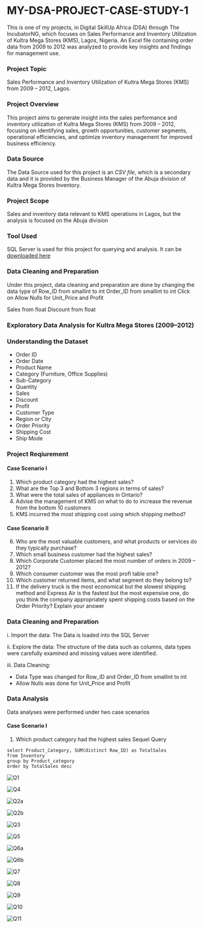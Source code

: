 # MY-DSA-PROJECT-CASE-STUDY-1
This is one of my projects, in Digital SkillUp Africa (DSA) through The IncubatorNG, which focuses on Sales Performance and Inventory Utilization of Kultra Mega Stores (KMS), Lagos, Nigeria. An Excel file containing order data from 2009 to 2012 was analyzed to provide key insights and findings for management use.

### Project Topic 
Sales Performance and Inventory Utilization of Kultra Mega Stores (KMS) from 2009 – 2012, Lagos.

### Project Overview
This project aims to generate insight into the sales performance and inventory utilization of Kultra Mega Stores (KMS) from 2009 – 2012, focusing on identifying sales, growth opportunities, customer segments, operational efficiencies, and optimize inventory management for improved business efficiency.

### Data Source
The Data Source used for this project is an *CSV file*, which is a secondary data and it is provided by the Business Manager of the Abuja division of Kultra Mega Stores Inventory.

### Project Scope
Sales and inventory data relevant to KMS operations in Lagos, but the analysis is focused on the Abuja division

### Tool Used
SQL Server is used for this project for querying and analysis. It can be [downloaded here](https://www.microsoft.com/en/sql-server/sql-server-downloads)

### Data Cleaning and Preparation
Under this project, data cleaning and preparation are done by changing the data type of
Row_ID from smallint to int
Order_ID from smallint to int
Click on Allow Nulls for Unit_Price and Profit

Sales from float
Discount from float

### Exploratory Data Analysis for Kultra Mega Stores (2009–2012)
### Understanding the Dataset
- Order ID
- Order Date
- Product Name
- Category (Furniture, Office Supplies)
- Sub-Category
- Quantity
- Sales
- Discount
- Profit
- Customer Type
- Region or City
- Order Priority
- Shipping Cost
- Ship Mode
### Project Reqiurement
#### Case Scenario I
1. Which product category had the highest sales?
2. What are the Top 3 and Bottom 3 regions in terms of sales?
3. What were the total sales of appliances in Ontario?
4. Advise the management of KMS on what to do to increase the revenue from the bottom 10 customers
5. KMS incurred the most shipping cost using which shipping method?

#### Case Scenario II
6. Who are the most valuable customers, and what products or services do they typically purchase?
7. Which small business customer had the highest sales?
8. Which Corporate Customer placed the most number of orders in 2009 – 2012?
9. Which consumer customer was the most profi table one?
10. Which customer returned items, and what segment do they belong to?
11. If the delivery truck is the most economical but the slowest shipping method and Express Air is the fastest but the most expensive one, do you think the company appropriately spent shipping costs based on the Order Priority? Explain your answer

### Data Cleaning and Preparation
i. Import the data: The Data is loaded into the SQL Server

ii. Explore the data: The structure of the data such as columns, data types were carefully examined and missing values were identified.

iii. Data Cleaning:
- Data Type was changed for Row_ID and Order_ID from smallint to int
- Allow Nulls was done for Unit_Price and Profit

### Data Analysis
Data analyses were performed under two case scenarios
#### Case Scenario I 
1.	Which product category had the highest sales
Sequel Query
~~~~ Sequel Query
select Product_Category, SUM(distinct Row_ID) as TotalSales
from Inventory
group by Product_category
order by TotalSales desc
~~~~~
![Q1](https://github.com/user-attachments/assets/777bc307-35e9-43d0-9d25-04068ba1bf4f)


![Q4](https://github.com/user-attachments/assets/4895e66b-f8c6-47b3-be92-e40573135f04)


![Q2a](https://github.com/user-attachments/assets/a5434a25-9fc3-430c-9d13-14999467b103)


   
![Q2b](https://github.com/user-attachments/assets/e509e14c-a732-4e87-a067-67f1248db59b)



![Q3](https://github.com/user-attachments/assets/f5bebaa7-3d75-455f-8849-dedc08f7bf01)


![Q5](https://github.com/user-attachments/assets/9c02cc16-62a0-4aec-949e-6ce0a1f5bc1d)


![Q6a](https://github.com/user-attachments/assets/01cbaf90-2c75-43e6-8637-838e1943ed9b)


![Q6b](https://github.com/user-attachments/assets/9b7a5940-3fe1-4cfe-9377-5c34f0d5933d)


![Q7](https://github.com/user-attachments/assets/7fcb2c4e-216f-4c6f-9d30-0ee76f321007)


![Q8](https://github.com/user-attachments/assets/c9927aec-6c9d-4b7f-962e-4324867090be)



![Q9](https://github.com/user-attachments/assets/c224bdf3-f11d-4c90-ba2a-278b3f33ac9d)


![Q10](https://github.com/user-attachments/assets/89a130a6-411f-4158-b4e3-c62688dd5f9b)


![Q11](https://github.com/user-attachments/assets/5fea6651-c385-4fa9-87bf-ff9a9b3278f0)














